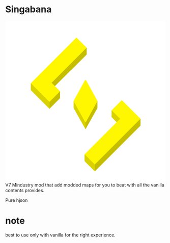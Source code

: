 # Singabana
![logo](github-pictures/logo2.png)
V7 Mindustry mod that add modded maps for you to beat with all the vanilla contents provides.

Pure hjson
# note
best to use only with vanilla for the right experience.

